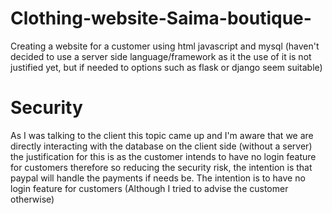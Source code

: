 # Clothing-website-Saima-boutique-
Creating a website for a customer using html javascript and mysql (haven't decided to use a server side language/framework as it the use of it is not justified yet, but if needed to options such as flask or django seem suitable)

# Security
As I was talking to the client this topic came up and I'm aware that we are directly interacting with the database on the client side (without a server) the justification for this is as the customer intends to have no login feature for customers therefore so reducing the security risk, the intention is that paypal will handle the payments if needs be. The intention is to have no login feature for customers (Although I tried to advise the customer otherwise)
